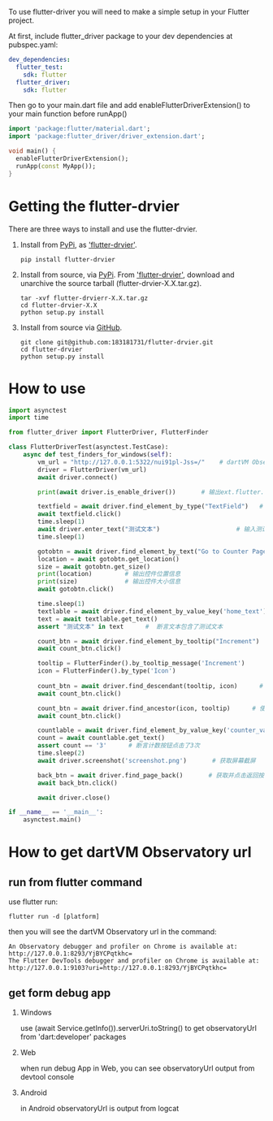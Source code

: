 To use flutter-driver you will need to make a simple setup in your Flutter project.

At first, include flutter_driver package to your dev dependencies at pubspec.yaml:
```yaml
dev_dependencies:
  flutter_test:
    sdk: flutter
  flutter_driver:
    sdk: flutter
```
Then go to your main.dart file and add enableFlutterDriverExtension() to your main function before runApp()
```dart
import 'package:flutter/material.dart';
import 'package:flutter_driver/driver_extension.dart';

void main() {
  enableFlutterDriverExtension();
  runApp(const MyApp());
}
```



# Getting the flutter-drvier

There are three ways to install and use the flutter-drvier.

1. Install from [PyPi](https://pypi.org), as ['flutter-drvier'](https://pypi.org/project/flutter-drvier/).

    ```shell
    pip install flutter-drvier
    ```

2. Install from source, via [PyPi](https://pypi.org). From ['flutter-drvier'](https://pypi.org/project/flutter-drvier/),
download and unarchive the source tarball (flutter-drvier-X.X.tar.gz).

    ```shell
    tar -xvf flutter-drvierr-X.X.tar.gz
    cd flutter-drvier-X.X
    python setup.py install
    ```

3. Install from source via [GitHub](https://github.com/183181731/flutter-drvier).

    ```shell
    git clone git@github.com:183181731/flutter-drvier.git
    cd flutter-drvier
    python setup.py install
    ```

# How to use

```python
import asynctest
import time

from flutter_driver import FlutterDriver, FlutterFinder

class FlutterDriverTest(asynctest.TestCase):
    async def test_finders_for_windows(self):
        vm_url = "http://127.0.0.1:5322/nui91pl-Jss=/"    # dartVM Observatory url 
        driver = FlutterDriver(vm_url)
        await driver.connect()

        print(await driver.is_enable_driver())       # 输出ext.flutter.driver启用状态

        textfield = await driver.find_element_by_type("TextField")   # 获取并点击文本框控件
        await textfield.click()
        time.sleep(1)
        await driver.enter_text("测试文本")                     # 输入测试文本
        time.sleep(1)

        gotobtn = await driver.find_element_by_text("Go to Counter Page")     # 获取进入统计页面按钮并点击
        location = await gotobtn.get_location()
        size = await gotobtn.get_size()
        print(location)         # 输出控件位置信息
        print(size)             # 输出控件大小信息
        await gotobtn.click()

        time.sleep(1)
        textlable = await driver.find_element_by_value_key('home_text')    # 获取从上一页获取的文本信息
        text = await textlable.get_text()
        assert "测试文本" in text      #  断言文本包含了测试文本

        count_btn = await driver.find_element_by_tooltip("Increment")     # 获取并点击计数按钮控件
        await count_btn.click()

        tooltip = FlutterFinder().by_tooltip_message('Increment')     
        icon = FlutterFinder().by_type('Icon')
        
        count_btn = await driver.find_descendant(tooltip, icon)      # 使用子节点的方式定位计数按钮控件
        await count_btn.click()

        count_btn = await driver.find_ancestor(icon, tooltip)      # 使用祖先节点的方式定位计数按钮控件
        await count_btn.click()        

        countlable = await driver.find_element_by_value_key('counter_value')   # 获取计数统计显示数值
        count = await countlable.get_text()
        assert count == '3'      # 断言计数按钮点击了3次
        time.sleep(2)
        await driver.screenshot('screenshot.png')       # 获取屏幕截屏

        back_btn = await driver.find_page_back()       # 获取并点击返回按钮
        await back_btn.click()

        await driver.close()

if __name__ == '__main__':
    asynctest.main()
```

# How to get dartVM Observatory url

## run from flutter command

use flutter run:
```shell
flutter run -d [platform]
```
then you will see the dartVM Observatory url in the command:
```
An Observatory debugger and profiler on Chrome is available at: http://127.0.0.1:8293/YjBYCPqtkhc=
The Flutter DevTools debugger and profiler on Chrome is available at: http://127.0.0.1:9103?uri=http://127.0.0.1:8293/YjBYCPqtkhc=
```

## get form debug app

1. Windows

    use (await Service.getInfo()).serverUri.toString() to get observatoryUrl from 'dart:developer' packages

2. Web

      when run debug App in Web, you can see observatoryUrl output from devtool console

3. Android

    in Android observatoryUrl is output from logcat